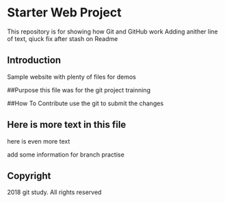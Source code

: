 # Starter Web Project

This repository is for showing how Git and GitHub work
Adding anither line of text,
qiuck fix after stash on Readme
## Introduction

Sample website with plenty of files for demos

##Purpose
this file was for the git project trainning

##How To Contribute 
use the git to submit the changes 

## Here is more text in this file

here is even more text

add some information for branch practise

## Copyright
2018 git study. All rights reserved